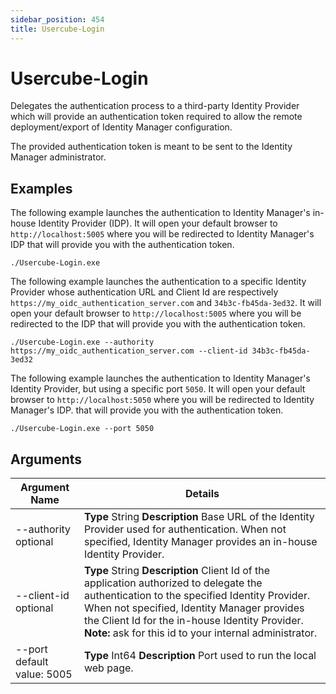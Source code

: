 ```yaml
---
sidebar_position: 454
title: Usercube-Login
---
```


# Usercube-Login

Delegates the authentication process to a third-party Identity Provider which will provide an authentication token required to allow the remote deployment/export of Identity Manager configuration.

The provided authentication token is meant to be sent to the Identity Manager administrator.

## Examples

The following example launches the authentication to Identity Manager's in-house Identity Provider (IDP). It will open your default browser to `http://localhost:5005` where you will be redirected to Identity Manager's IDP that will provide you with the authentication token.

```
./Usercube-Login.exe

```
The following example launches the authentication to a specific Identity Provider whose authentication URL and Client Id are respectively `https://my_oidc_authentication_server.com` and `34b3c-fb45da-3ed32`. It will open your default browser to `http://localhost:5005` where you will be redirected to the IDP that will provide you with the authentication token.

```
./Usercube-Login.exe --authority https://my_oidc_authentication_server.com --client-id 34b3c-fb45da-3ed32

```
The following example launches the authentication to Identity Manager's Identity Provider, but using a specific port `5050`. It will open your default browser to `http://localhost:5050` where you will be redirected to Identity Manager's IDP. that will provide you with the authentication token.

```
./Usercube-Login.exe --port 5050

```
## Arguments

| Argument Name | Details |
| --- | --- |
| --authority optional | **Type**  String  **Description** Base URL of the Identity Provider used for authentication.  When not specified, Identity Manager provides an in-house Identity Provider. |
| --client-id optional | **Type**  String  **Description** Client Id of the application authorized to delegate the authentication to the specified Identity Provider.   When not specified, Identity Manager provides the Client Id for the in-house Identity Provider.  **Note:** ask for this id to your internal administrator. |
| --port default value: 5005 | **Type**  Int64  **Description** Port used to run the local web page. |